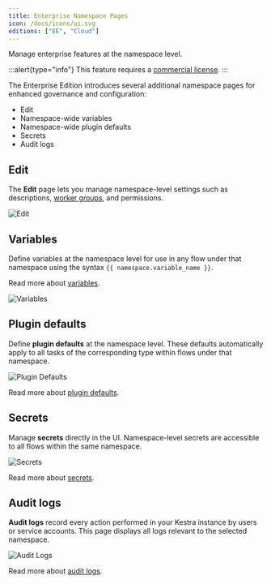 ```yaml
---
title: Enterprise Namespace Pages
icon: /docs/icons/ui.svg
editions: ["EE", "Cloud"]
---
```


Manage enterprise features at the namespace level.

:::alert{type="info"}
This feature requires a [commercial license](/pricing).
:::

The Enterprise Edition introduces several additional namespace pages for enhanced governance and configuration:

- Edit  
- Namespace-wide variables  
- Namespace-wide plugin defaults  
- Secrets  
- Audit logs  

## Edit

The **Edit** page lets you manage namespace-level settings such as descriptions, [worker groups](../../06.enterprise/04.scalability/worker-group.md), and permissions.

![Edit](/docs/user-interface-guide/edit.png)

## Variables

Define variables at the namespace level for use in any flow under that namespace using the syntax `{{ namespace.variable_name }}`.

Read more about [variables](../../06.enterprise/02.governance/07.namespace-management.md#variables).

![Variables](/docs/user-interface-guide/variables.png)

## Plugin defaults

Define **plugin defaults** at the namespace level. These defaults automatically apply to all tasks of the corresponding type within flows under that namespace.

![Plugin Defaults](/docs/user-interface-guide/plugindefaults-namespaces.png)

Read more about [plugin defaults](../../06.enterprise/02.governance/07.namespace-management.md#plugin-defaults).

## Secrets

Manage **secrets** directly in the UI. Namespace-level secrets are accessible to all flows within the same namespace.

![Secrets](/docs/user-interface-guide/secrets-namespaces.png)

Read more about [secrets](../../06.enterprise/02.governance/secrets.md).

## Audit logs

**Audit logs** record every action performed in your Kestra instance by users or service accounts. This page displays all logs relevant to the selected namespace.

![Audit Logs](/docs/user-interface-guide/auditlogs-namespaces.png)

Read more about [audit logs](../../06.enterprise/02.governance/06.audit-logs.md).
